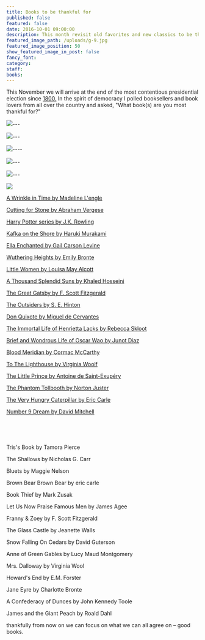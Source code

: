 ```yaml
---
title: Books to be thankful for
published: false
featured: false
date: 2016-10-01 09:00:00
description: This month revisit old favorites and new classics to be thankful for
featured_image_path: /uploads/g-9.jpg
featured_image_position: 50
show_featured_image_in_post: false
fancy_font:
category:
staff:
books:
---
```



This November we will arrive at the end of the most contentious presidential election since [1800.](http://www.history.com/this-day-in-history/burr-slays-hamilton-in-duel) In the spirit of democracy I polled booksellers and book lovers from all over the country and asked, "What book(s) are you most thankful for?"

![](/uploads/versions/g-10---x----1395-2093x---.jpg)---

![](/uploads/versions/g-1---x----1264-1645x---.jpg)---

![](/uploads/versions/g-2---x----1164-1149x---.jpg)----

![](/uploads/versions/g-5---x----1360-1546x---.jpg)---

![](/uploads/versions/g-11---x----2184-1456x---.jpg)---

![](/uploads/versions/g-12---x----2023-1349x---.jpg)

[A Wrinkle in Time by Madeline L'engle](http://www.brooklinebooksmith-shop.com/book/9780312367541)

[Cutting for Stone by Abraham Vergese](http://www.brooklinebooksmith-shop.com/book/9780375714368)

[Harry Potter series by J.K. Rowling](http://www.brooklinebooksmith-shop.com/book/9780590353427)

[Kafka on the Shore by Haruki Murakami](http://www.brooklinebooksmith-shop.com/book/9781400079278)

[Ella Enchanted by Gail Carson Levine](http://www.brooklinebooksmith-shop.com/book/9780064407052)

[Wuthering Heights by Emily Bronte](http://www.brooklinebooksmith-shop.com/book/9780375756443)

[Little Women by Louisa May Alcott](http://www.brooklinebooksmith-shop.com/book/9780147514011)

[A Thousand Splendid Suns by Khaled Hosseini](http://www.brooklinebooksmith-shop.com/book/9781594483851)

[The Great Gatsby by F. Scott Fitzgerald](http://www.brooklinebooksmith-shop.com/book/9780743273565)

[The Outsiders by S. E. Hinton](http://www.brooklinebooksmith-shop.com/book/9780140385724)

[Don Quixote by Miguel de Cervantes](http://www.brooklinebooksmith-shop.com/book/9780060934347)

[The Immortal Life of Henrietta Lacks by Rebecca Skloot](http://www.brooklinebooksmith-shop.com/book/9781400052189)

[Brief and Wondrous Life of Oscar Wao by Junot Diaz](http://www.brooklinebooksmith-shop.com/book/9781594483295)

[Blood Meridian by Cormac McCarthy](http://www.brooklinebooksmith-shop.com/book/9780679728757)

[To The Lighthouse by Virginia Woolf](http://www.brooklinebooksmith-shop.com/book/9780156907392)

[The Little Prince by Antoine de Saint-Exup&eacute;ry](http://www.brooklinebooksmith-shop.com/book/9780156012195)

[The Phantom Tollbooth by Norton Juster](http://www.brooklinebooksmith-shop.com/book/9780394820378)

[The Very Hungry Caterpillar by Eric Carle](http://www.brooklinebooksmith-shop.com/book/9780399226908)

[Number 9 Dream by David Mitchell](http://www.brooklinebooksmith-shop.com/book/9780812966923)

&nbsp;

&nbsp;

Tris's Book by Tamora Pierce

The Shallows by Nicholas G. Carr

Bluets by Maggie Nelson

Brown Bear Brown Bear by eric carle

Book Thief by Mark Zusak

Let Us Now Praise Famous Men by James Agee

Franny & Zoey by F. Scott Fitzgerald

The Glass Castle by Jeanette Walls

Snow Falling On Cedars by David Guterson

Anne of Green Gables by Lucy Maud Montgomery

Mrs. Dalloway by Virginia Wool

Howard's End by E.M. Forster

Jane Eyre by Charlotte Bronte

A Confederacy of Dunces by John Kennedy Toole

James and the Giant Peach by Roald Dahl

thankfully from now on we can focus on what we can all agree on – good books.